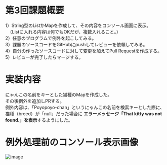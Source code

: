 # 第3回課題概要
1）String型のListかMapを作成して、その内容をコンソール画面に表示。  
　（Listに入れる内容は何でもOKだが、複数入れること。）  
2）任意のプログラムで例外を起こしてみる。  
3）課題のソースコードをGitHubにpushしてレビューを依頼してみる。  
4）自分の作ったソースコードに対して変更を加えてPull Requestを作成する。  
5）レビューが完了したらマージする。

# 実装内容
にゃんこの名前をキーとした猫種のMapを作成した。  
その後例外を追加しPRする。  
例外内容は、「Poyopoyo-chan」というにゃんこの名前を検索キーとした際に、猫種（breed）が「null」だった場合に  **エラーメッセージ「That kitty was not found.」を表示**するようにした。

# 例外処理前のコンソール表示画像
![image](https://github.com/Ema-Sakai/re-Assignment-3/assets/166620990/f706b4d2-bcef-4374-8610-266502a08ff9)
